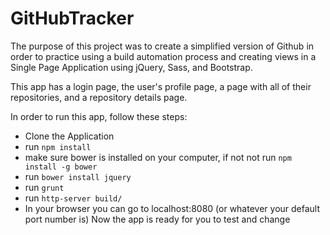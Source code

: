# GitHubTracker

The purpose of this project was to create a simplified version of Github in order to practice using a build automation process and creating views in a Single Page Application using jQuery, Sass, and Bootstrap.

This app has a login page, the user's profile page, a page with all of their repositories, and a repository details page.

In order to run this app, follow these steps:
 - Clone the Application
 - run `npm install`
 - make sure bower is installed on your computer, if not not run `npm install -g bower`
 - run `bower install jquery`
 - run `grunt`
 - run `http-server build/`
 - In your browser you can go to localhost:8080 (or whatever your default port number is)
 Now the app is ready for you to test and change
